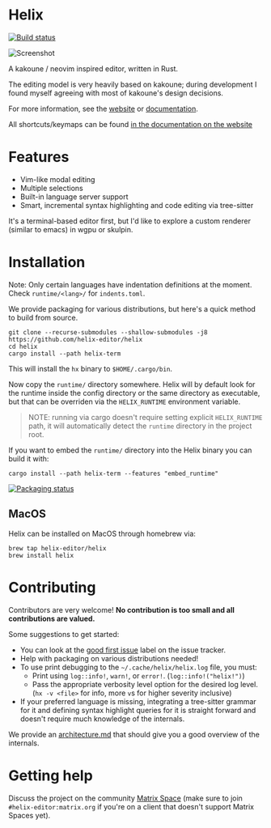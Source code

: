 # Helix


[![Build status](https://github.com/helix-editor/helix/actions/workflows/build.yml/badge.svg)](https://github.com/helix-editor/helix/actions)

![Screenshot](./screenshot.png)

A kakoune / neovim inspired editor, written in Rust.

The editing model is very heavily based on kakoune; during development I found
myself agreeing with most of kakoune's design decisions.

For more information, see the [website](https://helix-editor.com) or
[documentation](https://docs.helix-editor.com/).

All shortcuts/keymaps can be found [in the documentation on the website](https://docs.helix-editor.com/keymap.html)

# Features

- Vim-like modal editing
- Multiple selections
- Built-in language server support
- Smart, incremental syntax highlighting and code editing via tree-sitter

It's a terminal-based editor first, but I'd like to explore a custom renderer
(similar to emacs) in wgpu or skulpin.

# Installation

Note: Only certain languages have indentation definitions at the moment. Check
`runtime/<lang>/` for `indents.toml`.

We provide packaging for various distributions, but here's a quick method to
build from source.

```
git clone --recurse-submodules --shallow-submodules -j8 https://github.com/helix-editor/helix
cd helix
cargo install --path helix-term
```

This will install the `hx` binary to `$HOME/.cargo/bin`.

Now copy the `runtime/` directory somewhere. Helix will by default look for the runtime
inside the config directory or the same directory as executable, but that can be overriden
via the `HELIX_RUNTIME` environment variable.

> NOTE: running via cargo doesn't require setting explicit `HELIX_RUNTIME` path, it will automatically
> detect the `runtime` directory in the project root.

If you want to embed the `runtime/` directory into the Helix binary you can build
it with:

```
cargo install --path helix-term --features "embed_runtime"
```

[![Packaging status](https://repology.org/badge/vertical-allrepos/helix.svg)](https://repology.org/project/helix/versions)

## MacOS
Helix can be installed on MacOS through homebrew via:

```
brew tap helix-editor/helix
brew install helix
```
 
# Contributing

Contributors are very welcome! **No contribution is too small and all contributions are valued.**

Some suggestions to get started:

- You can look at the [good first issue](https://github.com/helix-editor/helix/labels/E-easy) label on the issue tracker.
- Help with packaging on various distributions needed!
- To use print debugging to the `~/.cache/helix/helix.log` file, you must:
  * Print using `log::info!`, `warn!`, or `error!`. (`log::info!("helix!")`)
  * Pass the appropriate verbosity level option for the desired log level. (`hx -v <file>` for info, more `v`s for higher severity inclusive)
- If your preferred language is missing, integrating a tree-sitter grammar for
    it and defining syntax highlight queries for it is straight forward and
    doesn't require much knowledge of the internals.

We provide an [architecture.md](./docs/architecture.md) that should give you
a good overview of the internals.

# Getting help

Discuss the project on the community [Matrix Space](https://matrix.to/#/#helix-community:matrix.org) (make sure to join `#helix-editor:matrix.org` if you're on a client that doesn't support Matrix Spaces yet).
